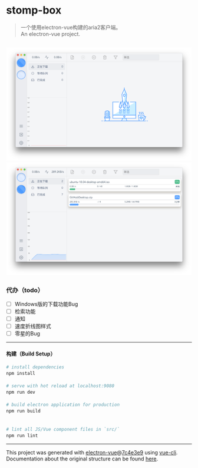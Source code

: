 # stomp-box

> 一个使用electron-vue构建的aria2客户端。\
> An electron-vue project.

![](./doc/screenshots/index0.png)
![](./doc/screenshots/index2.png)
---

### 代办（todo）

- [ ] Windows版的下载功能Bug
- [ ] 检索功能
- [ ] 通知
- [ ] 速度折线图样式 
- [ ] 零星的Bug 
---

#### 构建（Build Setup）

``` bash
# install dependencies
npm install

# serve with hot reload at localhost:9080
npm run dev

# build electron application for production
npm run build


# lint all JS/Vue component files in `src/`
npm run lint

```

---

This project was generated with [electron-vue](https://github.com/SimulatedGREG/electron-vue)@[7c4e3e9](https://github.com/SimulatedGREG/electron-vue/tree/7c4e3e90a772bd4c27d2dd4790f61f09bae0fcef) using [vue-cli](https://github.com/vuejs/vue-cli). Documentation about the original structure can be found [here](https://simulatedgreg.gitbooks.io/electron-vue/content/index.html).
